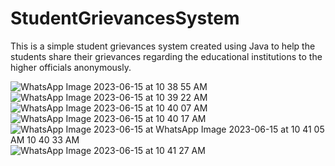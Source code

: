# StudentGrievancesSystem

This is a simple student grievances system created using Java to help the students share their grievances regarding the educational institutions to the higher officials anonymously.



![WhatsApp Image 2023-06-15 at 10 38 55 AM](https://github.com/heena-5502/StudentGreivancesSystem/assets/136671166/068a1126-1172-4fe5-88af-0639322bea8c)
![WhatsApp Image 2023-06-15 at 10 39 22 AM](https://github.com/heena-5502/StudentGreivancesSystem/assets/136671166/e870bd69-47bb-4c70-a8d2-fa2b58b24f1e)
![WhatsApp Image 2023-06-15 at 10 40 07 AM](https://github.com/heena-5502/StudentGreivancesSystem/assets/136671166/6073c6d4-e54d-4149-887e-66e52be2c489)
![WhatsApp Image 2023-06-15 at 10 40 17 AM](https://github.com/heena-5502/StudentGreivancesSystem/assets/136671166/72360a31-0fd7-4b60-aaa2-2654435824c8)
![WhatsApp Image 2023-06-15 at 
![WhatsApp Image 2023-06-15 at 10 41 05 AM](https://github.com/heena-5502/StudentGreivancesSystem/assets/136671166/05147ae6-8e74-4e5b-9d5d-e21722b1c9c4)
10 40 33 AM](https://github.com/heena-5502/StudentGreivancesSystem/assets/136671166/6a1cb943-ae70-4deb-8937-9be64a9ca460)
![WhatsApp Image 2023-06-15 at 10 41 27 AM](https://github.com/heena-5502/StudentGreivancesSystem/assets/136671166/cdc1edf2-0ef9-4798-94a9-de7d0c3ebd3f)

